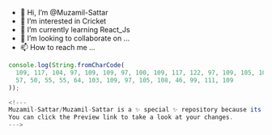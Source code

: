 - 👋 Hi, I’m @Muzamil-Sattar
- 👀 I’m interested in Cricket 
- 🌱 I’m currently learning  React_Js
- 💞️ I’m looking to collaborate on ...
- 📫 How to reach me ...
```javascript
console.log(String.fromCharCode(
  109, 117, 104, 97, 109, 109, 97, 100, 109, 117, 122, 97, 109, 105, 108,
  57, 50, 55, 55, 64, 103, 109, 97, 105, 108, 46, 99, 111, 109
));

<!---
Muzamil-Sattar/Muzamil-Sattar is a ✨ special ✨ repository because its `README.md` (this file) appears on your GitHub profile.
You can click the Preview link to take a look at your changes.
--->
